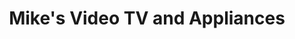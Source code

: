 ---
title: "Mike's Video TV and Appliances"
url: /state-college/mikes-video-tv-and-appliances/
shop: Elektronik
---